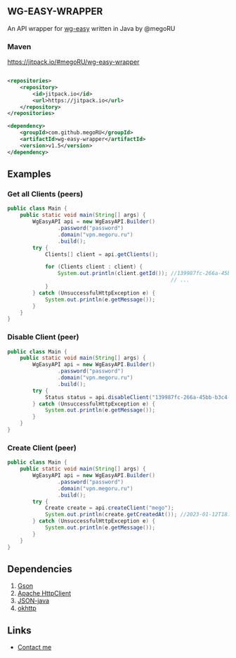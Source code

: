 ## WG-EASY-WRAPPER

An API wrapper for [wg-easy](https://github.com/WeeJeWel/wg-easy/) written in Java by @megoRU

### Maven

https://jitpack.io/#megoRU/wg-easy-wrapper

```xml

<repositories>
    <repository>
        <id>jitpack.io</id>
        <url>https://jitpack.io</url>
    </repository>
</repositories>

<dependency>
    <groupId>com.github.megoRU</groupId>
    <artifactId>wg-easy-wrapper</artifactId>
    <version>v1.5</version>
</dependency>
```

## Examples

### Get all Clients (peers)

```java
public class Main {
    public static void main(String[] args) {
        WgEasyAPI api = new WgEasyAPI.Builder()
                .password("password")
                .domain("vpn.megoru.ru")
                .build();
        try {
            Clients[] client = api.getClients();

            for (Clients client : client) {
                System.out.println(client.getId()); //139987fc-266a-45bb-b3c4-3e1d8d2e180c
                                                    // ...
            }
        } catch (UnsuccessfulHttpException e) {
            System.out.println(e.getMessage());
        }
    }
}
```

### Disable Client (peer)

```java
public class Main {
    public static void main(String[] args) {
        WgEasyAPI api = new WgEasyAPI.Builder()
                .password("password")
                .domain("vpn.megoru.ru")
                .build();
        try {
            Status status = api.disableClient("139987fc-266a-45bb-b3c4-3e1d8d2e180c");
        } catch (UnsuccessfulHttpException e) {
            System.out.println(e.getMessage());
        }
    }
}
```

### Create Client (peer)

```java
public class Main {
    public static void main(String[] args) {
        WgEasyAPI api = new WgEasyAPI.Builder()
                .password("password")
                .domain("vpn.megoru.ru")
                .build();
        try {
            Create create = api.createClient("mego");
            System.out.println(create.getCreatedAt()); //2023-01-12T18:20:12
        } catch (UnsuccessfulHttpException e) {
            System.out.println(e.getMessage());
        }
    }
}
```

## Dependencies

1. [Gson](https://github.com/google/gson)
2. [Apache HttpClient](https://github.com/apache/httpcomponents-client)
3. [JSON-java](https://github.com/stleary/JSON-java)
4. [okhttp](https://github.com/square/okhttp)

## Links

* [Contact me](https://megoru.ru)